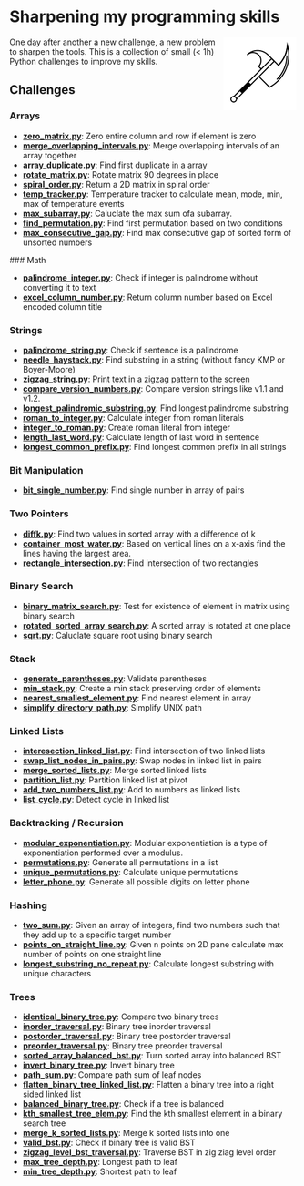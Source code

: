 # Sharpening my programming skills

<img align="right" alt="mbtoolbox" src="keep_tools_sharp.png" />

One day after another a new challenge, a new problem to sharpen
the tools. This is a collection of small (< 1h) Python challenges
to improve my skills.

## Challenges

### Arrays

- **[zero_matrix.py](challenges/zero_matrix.py)**: Zero entire column and row if element is zero
- **[merge_overlapping_intervals.py](challenges/merge_overlapping_intervals.py)**: Merge overlapping intervals of an array together
- **[array_duplicate.py](challenges/array_duplicate.py)**: Find first duplicate in a array
- **[rotate_matrix.py](challenges/rotate_matrix.py)**: Rotate matrix 90 degrees in place
- **[spiral_order.py](challenges/spiral_order.py)**: Return a 2D matrix in spiral order
- **[temp_tracker.py](challenges/temp_tracker.py)**: Temperature tracker to calculate mean, mode, min, max of temperature events
- **[max_subarray.py](challenges/max_subarray.py)**: Caluclate the max sum ofa subarray.
- **[find_permutation.py](challenges/find_permutation.py)**: Find first permutation based on two conditions
- **[max_consecutive_gap.py](challenges/max_consecutive_gap.py)**: Find max consecutive gap of sorted form of unsorted numbers

### Math

- **[palindrome_integer.py](challenges/palindrome_integer.py)**: Check if integer is palindrome without converting it to text
- **[excel_column_number.py](challenges/excel_column_number.py)**: Return column number based on Excel encoded column title

### Strings

- **[palindrome_string.py](challenges/palindrome_string.py)**: Check if sentence is a palindrome
- **[needle_haystack.py](challenges/needle_haystack.py)**: Find substring in a string (without fancy KMP or Boyer-Moore)
- **[zigzag_string.py](challenges/zigzag_string.py)**: Print text in a zigzag pattern to the screen
- **[compare_version_numbers.py](challenges/compare_version_numbers.py)**: Compare version strings like v1.1 and v1.2.
- **[longest_palindromic_substring.py](challenges/longest_palindromic_substring.py)**: Find longest palindrome substring
- **[roman_to_integer.py](challenges/roman_to_integer.py)**: Calculate integer from roman literals
- **[integer_to_roman.py](challenges/integer_to_roman.py)**: Create roman literal from integer
- **[length_last_word.py](challenges/length_last_word.py)**: Calculate length of last word in sentence
- **[longest_common_prefix.py](challenges/longest_common_prefix.py)**: Find longest common prefix in all strings

### Bit Manipulation

- **[bit_single_number.py](challenges/bit_single_number.py)**: Find single number in array of pairs

### Two Pointers

- **[diffk.py](challenges/diffk.py)**: Find two values in sorted array with a difference of k
- **[container_most_water.py](challenges/container_most_water.py)**: Based  on vertical lines on a x-axis find the lines having the largest area.
- **[rectangle_intersection.py](challenges/rectangle_intersection.py)**: Find intersection of two rectangles

### Binary Search

- **[binary_matrix_search.py](challenges/binary_matrix_search.py)**: Test for existence of element in matrix using binary search
- **[rotated_sorted_array_search.py](challenges/rotated_sorted_array_search.py)**: A sorted array is rotated at one place
- **[sqrt.py](challenges/sqrt.py)**: Caluclate square root using binary search

### Stack

- **[generate_parentheses.py](challenges/generate_parentheses.py)**: Validate parentheses
- **[min_stack.py](challenges/min_stack.py)**: Create a min stack preserving order of elements
- **[nearest_smallest_element.py](challenges/nearest_smallest_element.py)**: Find nearest element in array
- **[simplify_directory_path.py](challenges/simplify_directory_path.py)**: Simplify UNIX path

### Linked Lists

- **[interesection_linked_list.py](challenges/interesection_linked_list.py)**: Find intersection of two linked lists
- **[swap_list_nodes_in_pairs.py](challenges/swap_list_nodes_in_pairs.py)**: Swap nodes in linked list in pairs
- **[merge_sorted_lists.py](challenges/merge_sorted_lists.py)**: Merge sorted linked lists
- **[partition_list.py](challenges/partition_list.py)**: Partition linked list at pivot
- **[add_two_numbers_list.py](challenges/add_two_numbers_list.py)**: Add to numbers as linked lists
- **[list_cycle.py](challenges/list_cycle.py)**: Detect cycle in linked list

### Backtracking / Recursion

- **[modular_exponentiation.py](challenges/modular_exponentiation.py)**: Modular exponentiation is a type of exponentiation performed over a modulus.
- **[permutations.py](challenges/permutations.py)**: Generate all permutations in a list
- **[unique_permutations.py](challenges/unique_permutations.py)**: Calculate unique permutations
- **[letter_phone.py](challenges/letter_phone.py)**: Generate all possible digits on letter phone

### Hashing

- **[two_sum.py](challenges/two_sum.py)**: Given an array of integers, find two numbers such that they add up to a specific target number
- **[points_on_straight_line.py](challenges/points_on_straight_line.py)**: Given n points on 2D pane calculate max number of points on one straight line
- **[longest_substring_no_repeat.py](challenges/longest_substring_no_repeat.py)**: Calculate longest substring with unique characters

### Trees

- **[identical_binary_tree.py](challenges/identical_binary_tree.py)**: Compare two binary trees
- **[inorder_traversal.py](challenges/inorder_traversal.py)**: Binary tree inorder traversal
- **[postorder_traversal.py](challenges/postorder_traversal.py)**: Binary tree postorder traversal
- **[preorder_traversal.py](challenges/preorder_traversal.py)**: Binary tree preorder traversal
- **[sorted_array_balanced_bst.py](challenges/sorted_array_balanced_bst.py)**: Turn sorted array into balanced BST
- **[invert_binary_tree.py](challenges/invert_binary_tree.py)**: Invert binary tree
- **[path_sum.py](challenges/path_sum.py)**: Compare path sum of leaf nodes
- **[flatten_binary_tree_linked_list.py](challenges/flatten_binary_tree_linked_list.py)**: Flatten a binary tree into a right sided linked list
- **[balanced_binary_tree.py](challenges/balanced_binary_tree.py)**: Check if a tree is balanced
- **[kth_smallest_tree_elem.py](challenges/kth_smallest_tree_elem.py)**: Find the kth smallest element in a binary search tree
- **[merge_k_sorted_lists.py](challenges/merge_k_sorted_lists.py)**: Merge k sorted lists into one
- **[valid_bst.py](challenges/valid_bst.py)**: Check if binary tree is valid BST
- **[zigzag_level_bst_traversal.py](challenges/zigzag_level_bst_traversal.py)**: Traverse BST in zig ziag level order
- **[max_tree_depth.py](challenges/max_tree_depth.py)**: Longest path to leaf
- **[min_tree_depth.py](challenges/min_tree_depth.py)**: Shortest path to leaf

